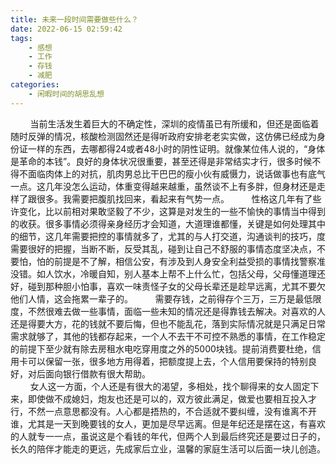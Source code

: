 ```yaml
---
title: 未来一段时间需要做些什么？
date: 2022-06-15 02:59:42
tags:
    - 感想
    - 工作
    - 存钱
    - 减肥
categories: 
    - 闲暇时间的胡思乱想
---
```


&nbsp;&nbsp;&nbsp;&nbsp;&nbsp;&nbsp;&nbsp;&nbsp;当前生活发生着巨大的不确定性，深圳的疫情虽已有所缓和，但还是面临着随时反弹的情况，核酸检测固然还是得听政府安排老老实实做，这仿佛已经成为身份证一样的东西，去哪都得24或者48小时的阴性证明。就像某位伟人说的，“身体是革命的本钱”。良好的身体状况很重要，甚至还得是非常结实才行，很多时候不得不面临肉体上的对抗，肌肉男总比干巴巴的瘦小伙有威慑力，说话做事也有底气一点。这几年没怎么运动，体重变得越来越重，虽然谈不上有多胖，但身材还是走样了跟很多。我需要把腹肌找回来，看起来有气势一点。
&nbsp;&nbsp;&nbsp;&nbsp;&nbsp;&nbsp;&nbsp;&nbsp;性格这几年有了些许变化，比以前相对果敢坚毅了不少，这算是对发生的一些不愉快的事情当中得到的收获。很多事情必须得亲身经历才会知道，大道理谁都懂，关键是如何处理其中的细节，这几年需要把控的事情就多了，尤其的与人打交道，沟通谈判的技巧，度需要很好的把握，当断不断，反受其乱，碰到让自己不舒服的事情态度坚决点，不要怕，怕的前提是不了解，相信公安，有涉及到人身安全利益受损的事情找警察准没错。如人饮水，冷暖自知，别人基本上帮不上什么忙，包括父母，父母懂道理还好，碰到那种胆小怕事，喜欢一味责怪子女的父母长辈还是趁早远离，尤其不要欠他们人情，这会拖累一辈子的。
&nbsp;&nbsp;&nbsp;&nbsp;&nbsp;&nbsp;&nbsp;&nbsp;需要存钱，之前得存个三万，三万是最低限度，不然很难去做一些事情，面临一些未知的情况还是得靠钱去解决。对喜欢的人还是得要大方，花的钱就不要后悔，但也不能乱花，落到实际情况就是只满足日常需求就够了，其他的钱都存起来，一个人不去干不可控不熟悉的事情，在工作稳定的前提下至少就有除去房租水电吃穿用度之外的5000块钱。提前消费要杜绝，信用卡可以保留一张，很多地方用得着，把额度提上去，个人信用要保持的特别良好，对后面向银行借款有很大帮助。  
&nbsp;&nbsp;&nbsp;&nbsp;&nbsp;&nbsp;&nbsp;&nbsp;女人这一方面，个人还是有很大的渴望，多相处，找个聊得来的女人固定下来，即使做不成媳妇，炮友也还是可以的，双方彼此满足，做爱也要相互投入才行，不然一点意思都没有。人心都是捂热的，不合适就不要纠缠，没有谁离不开谁，尤其是一天到晚要钱的女人，更加是尽早远离。但是年纪还是摆在这，有喜欢的人就专一一点，虽说这是个看钱的年代，但两个人到最后终究还是要过日子的，长久的陪伴才能走的更远，先成家后立业，温馨的家庭生活可以后面一块儿创造。